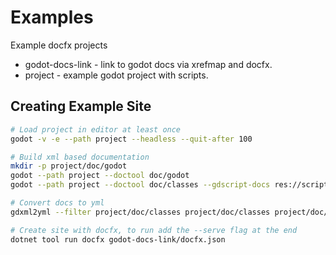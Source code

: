 # Examples

Example docfx projects

* godot-docs-link - link to godot docs via xrefmap and docfx.
* project - example godot project with scripts.

## Creating Example Site

```bash
# Load project in editor at least once
godot -v -e --path project --headless --quit-after 100

# Build xml based documentation
mkdir -p project/doc/godot
godot --path project --doctool doc/godot
godot --path project --doctool doc/classes --gdscript-docs res://scripts

# Convert docs to yml
gdxml2yml --filter project/doc/classes project/doc/classes project/doc/godot godot-docs-link/api

# Create site with docfx, to run add the --serve flag at the end
dotnet tool run docfx godot-docs-link/docfx.json
```
